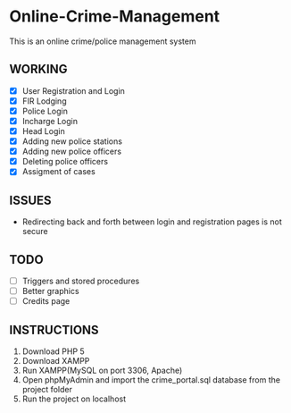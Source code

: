 # Online-Crime-Management
This is an online crime/police management system

## WORKING ##
 - [x] User Registration and Login
 - [x] FIR Lodging
 - [x] Police Login
 - [x] Incharge Login
 - [x] Head Login
 - [x] Adding new police stations
 - [x] Adding new police officers
 - [x] Deleting police officers
 - [x] Assigment of cases
 
## ISSUES ##
 - Redirecting back and forth between login and registration pages is not secure
 
 ## TODO ##
  - [ ] Triggers and stored procedures
  - [ ] Better graphics
  - [ ] Credits page

 ## INSTRUCTIONS ##
  1. Download PHP 5
  2. Download XAMPP
  3. Run XAMPP(MySQL on port 3306, Apache)
  5. Open phpMyAdmin and import the crime_portal.sql database from the project folder
  6. Run the project on localhost
